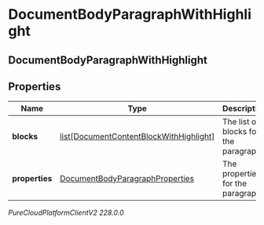 # DocumentBodyParagraphWithHighlight

## DocumentBodyParagraphWithHighlight

## Properties

|Name | Type | Description | Notes|
|------------ | ------------- | ------------- | -------------|
| **blocks** | [list[DocumentContentBlockWithHighlight]](DocumentContentBlockWithHighlight) | The list of blocks for the paragraph. | |
| **properties** | [DocumentBodyParagraphProperties](DocumentBodyParagraphProperties) | The properties for the paragraph. | [optional] |



_PureCloudPlatformClientV2 228.0.0_
